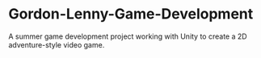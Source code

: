 # Gordon-Lenny-Game-Development
A summer game development project working with Unity to create a 2D adventure-style video game.
